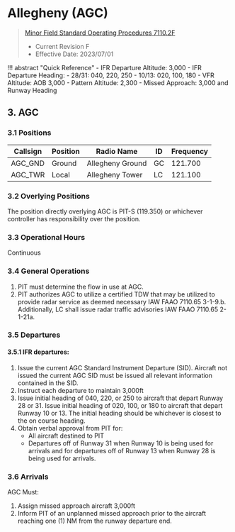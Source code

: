 # Allegheny (AGC)
> [Minor Field Standard Operating Procedures 7110.2F](../../authority-sections/7110.2F-authority.md)
> - Current Revision F
> - Effective Date: 2023/07/01

!!! abstract "Quick Reference"
    - IFR Departure Altitude: 3,000
    - IFR Departure Heading:
        - 28/31: 040, 220, 250
        - 10/13: 020, 100, 180
    - VFR Altitude: AOB 3,000
    - Pattern Altitude: 2,300
    - Missed Approach: 3,000 and Runway Heading


## 3. AGC

### 3.1 Positions
| Callsign | Position | Radio Name | ID | Frequency |
| -- | -- | -- | -- | -- |
| AGC_GND | Ground | Allegheny Ground | GC | 121.700 |
| AGC_TWR | Local | Allegheny Tower | LC | 121.100 |

### 3.2 Overlying Positions
The position directly overlying AGC is PIT-S (119.350) or whichever controller has responsibility over the position.

### 3.3 Operational Hours
Continuous

### 3.4 General Operations
1. PIT must determine the flow in use at AGC.
2. PIT authorizes AGC to utilize a certified TDW that may be utilized to provide radar service as deemed necessary IAW FAAO 7110.65 3-1-9.b. Additionally, LC shall issue radar traffic advisories IAW FAAO 7110.65 2-1-21a.

### 3.5 Departures
#### 3.5.1 IFR departures:
1. Issue the current AGC Standard Instrument Departure (SID). Aircraft not issued the current AGC SID must be issued all relevant information contained in the SID.
2. Instruct each departure to maintain 3,000ft
3. Issue initial heading of 040, 220, or 250 to aircraft that depart Runway 28 or 31. Issue initial heading of 020, 100, or 180 to aircraft that depart Runway 10 or 13. The initial heading should be whichever is closest to the on course heading.
4. Obtain verbal approval from PIT for:
    - All aircraft destined to PIT
    - Departures off of Runway 31 when Runway 10 is being used for arrivals and for departures off of Runway 13 when Runway 28 is being used for arrivals.

### 3.6 Arrivals
AGC Must:
1. Assign missed approach aircraft 3,000ft
2. Inform PIT of an unplanned missed approach prior to the aircraft reaching one (1) NM from the runway departure end.

